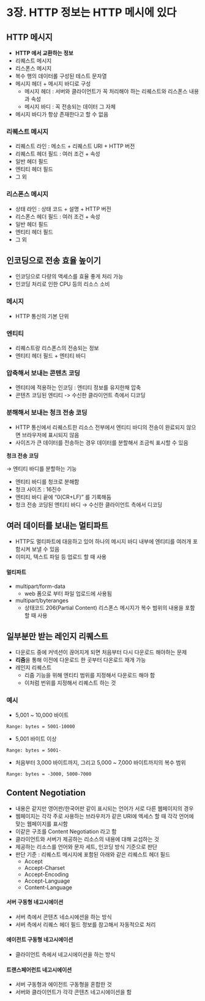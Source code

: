 # 3장. HTTP 정보는 HTTP 메시에 있다

## HTTP 메시지

- **HTTP 에서 교환하는 정보**
- 리퀘스트 메시지
- 리스폰스 메시지
- 복수 행의 데이터롤 구성된 테스트 문자열
- 메시지 헤더 + 메시지 바디로 구성
    - 메시지 헤더 : 서버와 클라이언트가 꼭 처리해야 하는 리퀘스트와 리스폰스 내용과 속성
    - 메시지 바디 : 꼭 전송되는 데이터 그 자체
- 메시지 바디가 항상 존재한다고 할 수 없음

### 리퀘스트 메시지

- 리퀘스트 라인 : 메소드 + 리퀘스트 URI + HTTP 버전
- 리퀘스트 헤더 필드 : 여러 조건 + 속성
- 일반 헤더 필드
- 엔티티 헤더 필드
- 그 외

### 리스폰스 메시지

- 상태 라인 : 상태 코드 + 설명 + HTTP 버전
- 리스폰스 헤더 필드 : 여러 조건 + 속성
- 일반 헤더 필드
- 엔티티 헤더 필드
- 그 외


## 인코딩으로 전송 효율 높이기

- 인코딩으로 다량의 액세스를 효율 좋게 처리 가능
- 인코딩 처리로 인한 CPU 등의 리소스 소비

### 메시지

- HTTP 통신의 기본 단위

### 엔티티

- 리퀘스트랑 리스폰스의 전송되는 정보
- 엔티티 헤더 필드 + 엔티티 바디

### 압축해서 보내는 콘텐츠 코딩

- 엔티티에 적용하는 인코딩 : 엔티티 정보를 유지한채 압축
- 콘텐츠 코딩된 엔티티 -> 수신한 클라이언트 측에서 디코딩

### 분해해서 보내는 청크 전송 코딩

- HTTP 통신에서 리퀘스트한 리소스 전부에서 엔티티 바디의 전송이 완료되지 않으면 브라우저에 표시되지 않음
- 사이즈가 큰 데이터를 전송하는 경우 데이터를 분할해서 조금씩 표시할 수 있음
   
**청크 전송 코딩**

→ 엔티티 바디를 분할하는 기능

- 엔티티 바디를 청크로 분해함
- 청크 사이즈 : 16진수
- 엔티티 바디 끝에 “0(CR+LF)” 를 기록해둠
- 청크 전송 코딩된 엔티티 바디 → 수신한 클라이언트 측에서 디코딩

## 여러 데이터를 보내는 멀티파트

- HTTP도 멀티파트에 대응하고 있어 하나의 메시지 바디 내부에 엔티티를 여러개 포함시켜 보낼 수 있음
- 이미지, 텍스트 파일 등 업로드 할 때 사용

#### 멀티파트

- multipart/form-data
    - web 폼으로 부터 파일 업로드에 사용됨
- multipart/byteranges
    - 상태코드 206(Partial Content) 리스폰스 메시지가 복수  범위의 내용을 포함할 때 사용

## 일부분만 받는 레인지 리퀘스트

- 다운로드 중에 커넥션이 끊어지게 되면 처음부터 다시 다운로드 해야하는 문제
- **리줌**을 통해 이전에 다운로드 한 곳부터 다온로드 재개 가능
- 레인지 리퀘스트
    - 리줌 기능을 위해 엔티티 범위를 지정해서 다운로드 해야 함
    - 이처럼 번위를 지정해서 리퀘스트 하는 것

### 예시
- 5,001 ~ 10,000 바이트

`Range: bytes = 5001-10000`

- 5,001 바이트 이상

`Range: bytes = 5001-`

- 처음부터 3,000 바이트까지, 그리고 5,000 ~ 7,000 바이트까지의 복수 범위

`Range: bytes = -3000, 5000-7000`

## Content Negotiation

- 내용은 같지만 영어판/한국어판 같이 표시되는 언어가 서로 다른 웹페이지의 경우
- 웹페이지는 각각 주로 사용하는 브라우저가 같은 URI에 엑세스 할 때 각각 언어에 맞는 웹페이지를 표시함
- 이같은 구조를 Content Negotiation 라고 함
- 클라이언트와 서버가 제공하는 리소스의 내용에 대해 교섭하는 것
- 제공하는 리소스를 언어와  문자 세트, 인코딩 방식 기준으로 판단
- 판단 기준 : 리퀘스트 메시지에 포함된 아래와 같은 리퀘스트 헤더 필드
    - Accept
    - Accept-Charset
    - Accept-Encoding
    - Accept-Language
    - Content-Language

#### 서버 구동형 네고시에이션

- 서버 측에서 콘텐츠 네소시에션을 하는 방식
- 서버 측에서 리퀘스 헤더 필드 정보를 참고해서 자동적으로 처리

#### 에이전트 구동형 네고시에이션

- 클라이언트 측에서 네고시에이션을 하는 방식

#### 트랜스페어런트 네고시에이션

- 서버 구동형과 에이전트 구동형을 혼합한 것
- 서버와 클라이언트가 각각 콘텐츠 네고시에이션을 함
